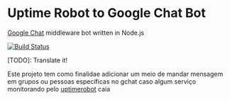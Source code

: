 # Uptime Robot to Google Chat Bot

[Google Chat](https://chat.google.com) middleware bot written in Node.js

[![Build Status](https://travis-ci.org/durvalrafael/uptimerobot-to-gchat-bot.svg?branch=master)](https://travis-ci.org/durvalrafael/uptimerobot-to-gchat-bot)

[TODO]: Translate it!

Este projeto tem como finalidae adicionar um meio de mandar mensagem em grupos ou pessoas específicas no gchat caso algum serviço monitorando pelo [uptimerobot](https://uptimerobot.com/) caia
